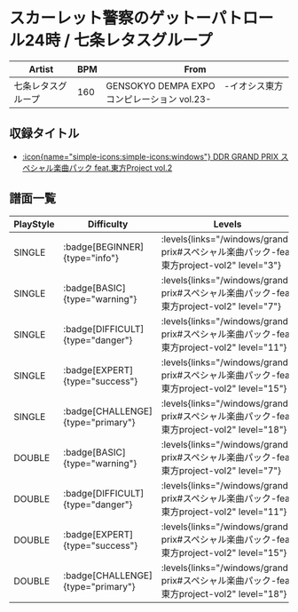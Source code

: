 # スカーレット警察のゲットーパトロール24時 / 七条レタスグループ

|Artist|BPM|From|
|------|---|----|
|七条レタスグループ|160|GENSOKYO DEMPA EXPO　-イオシス東方コンピレーション vol.23-|

## 収録タイトル

- [:icon{name="simple-icons:simple-icons:windows"} DDR GRAND PRIX スペシャル楽曲パック feat.東方Project vol.2](/windows/grand-prix#スペシャル楽曲パック-feat東方project-vol2)

## 譜面一覧

|PlayStyle|Difficulty|Levels|Notes|Movie|
|---------|----------|------|-----|-----|
|SINGLE| :badge[BEGINNER]{type="info"}| :levels{links="/windows/grand-prix#スペシャル楽曲パック-feat東方project-vol2" level="3"}|88/0||
|SINGLE| :badge[BASIC]{type="warning"}| :levels{links="/windows/grand-prix#スペシャル楽曲パック-feat東方project-vol2" level="7"}|208/9||
|SINGLE| :badge[DIFFICULT]{type="danger"}| :levels{links="/windows/grand-prix#スペシャル楽曲パック-feat東方project-vol2" level="11"}|292/50||
|SINGLE| :badge[EXPERT]{type="success"}| :levels{links="/windows/grand-prix#スペシャル楽曲パック-feat東方project-vol2" level="15"}|440/33||
|SINGLE| :badge[CHALLENGE]{type="primary"}| :levels{links="/windows/grand-prix#スペシャル楽曲パック-feat東方project-vol2" level="18"}|733/72||
|DOUBLE| :badge[BASIC]{type="warning"}| :levels{links="/windows/grand-prix#スペシャル楽曲パック-feat東方project-vol2" level="7"}|204/14||
|DOUBLE| :badge[DIFFICULT]{type="danger"}| :levels{links="/windows/grand-prix#スペシャル楽曲パック-feat東方project-vol2" level="11"}|292/26||
|DOUBLE| :badge[EXPERT]{type="success"}| :levels{links="/windows/grand-prix#スペシャル楽曲パック-feat東方project-vol2" level="15"}|437/29||
|DOUBLE| :badge[CHALLENGE]{type="primary"}| :levels{links="/windows/grand-prix#スペシャル楽曲パック-feat東方project-vol2" level="18"}|643/101||

